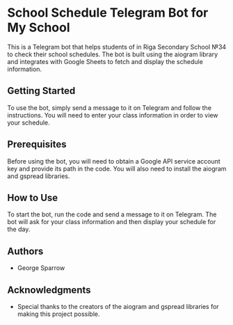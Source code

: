 <html>
<body>
	<h1>School Schedule Telegram Bot for My School</h1>
	<p>This is a Telegram bot that helps students of in Riga Secondary School №34 to check their school schedules. The bot is built using the aiogram library and integrates with Google Sheets to fetch and display the schedule information.</p>
	<h2>Getting Started</h2>
	<p>To use the bot, simply send a message to it on Telegram and follow the instructions. You will need to enter your class information in order to view your schedule.</p>
	<h2>Prerequisites</h2>
	<p>Before using the bot, you will need to obtain a Google API service account key and provide its path in the code. You will also need to install the aiogram and gspread libraries.</p>
	<h2>How to Use</h2>
	<p>To start the bot, run the code and send a message to it on Telegram. The bot will ask for your class information and then display your schedule for the day.</p>
	<h2>Authors</h2>
	<ul>
		<li>George Sparrow</li>
	</ul>
	<h2>Acknowledgments</h2>
	<ul>
		<li>Special thanks to the creators of the aiogram and gspread libraries for making this project possible.</li>
	</ul>
</body>
</html>
